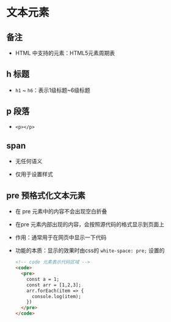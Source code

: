 # 文本元素

## 备注

- HTML 中支持的元素：HTML5元素周期表

## h 标题

- `h1` \~ `h6`：表示1级标题\~6级标题

## p 段落

- `<p></p>`

## span

- 无任何语义

- 仅用于设置样式

## pre 预格式化文本元素

- 在 pre 元素中的内容不会出现空白折叠

- 在pre 元素内部出现的内容，会按照源代码的格式显示到页面上

- 作用：通常用于在网页中显示一下代码

- 功能的本质：显示的效果时由css的 `white-space: pre;` 设置的

    ```html
    <!-- code 元素表示代码区域 -->
    <code>
      <pre>
        const a = 1;
        const arr = [1,2,3];
        arr.forEach(item => {
          console.log(item);
        })
      </pre>
    </code>
    ```
